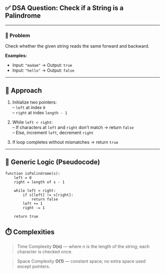 ## ✅ DSA Question: Check if a String is a Palindrome

---

### 🧠 Problem  
Check whether the given string reads the same forward and backward.

**Examples:**  
- Input: `"madam"` → Output: `true`  
- Input: `"hello"` → Output: `false`

---

## 🧭 Approach

1. Initialize two pointers:  
   – `left` at index `0`  
   – `right` at index `length - 1`

2. While `left < right`:  
   – If characters at `left` and `right` don't match → return `false`  
   – Else, increment `left`, decrement `right`

3. If loop completes without mismatches → return `true`

---

## 🔁 Generic Logic (Pseudocode)
```plaintext
function isPalindrome(s):
    left = 0
    right = length of s - 1

    while left < right:
        if s[left] != s[right]:
            return false
        left += 1
        right -= 1

    return true
```

## ⏱️ Complexities
 > Time Complexity
**O(n)** — where n is the length of the string; each character is checked once.

> Space Complexity
**O(1)** — constant space; no extra space used except pointers.